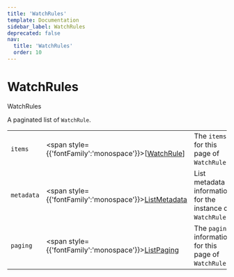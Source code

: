 ```yaml
---
title: 'WatchRules'
template: Documentation
sidebar_label: WatchRules
deprecated: false
nav:
  title: 'WatchRules'
  order: 10
---
```


# WatchRules

<div style={{'fontFamily':'monospace'}}><span style={{'fontSize':'1.5rem','fontWeight':500}}>WatchRules</span></div>



A paginated list of `WatchRule`.

| | | |
| -- | -- | -- |
| `items` | <span style={{'fontFamily':'monospace'}}>[<a href="/guardrails/docs/reference/graphql/object/WatchRule">WatchRule</a>]</span> | The `items` for this page of `WatchRules`. |
| `metadata` | <span style={{'fontFamily':'monospace'}}><a href="/guardrails/docs/reference/graphql/object/ListMetadata">ListMetadata</a></span> | List metadata information for the instance of `WatchRules`. |
| `paging` | <span style={{'fontFamily':'monospace'}}><a href="/guardrails/docs/reference/graphql/object/ListPaging">ListPaging</a></span> | The `paging` information for this page of `WatchRules`. |